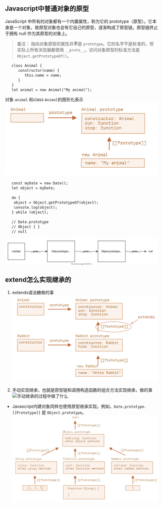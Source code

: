 ## Javascript中普通对象的原型

JavaScript 中所有的对象都有一个内置属性，称为它的 prototype（原型）。它本身是一个对象，故原型对象也会有它自己的原型，逐渐构成了原型链。原型链终止于拥有 null 作为其原型的对象上。

> 备注： 指向对象原型的属性并**不**是 `prototype`。它的名字不是标准的，但实际上所有浏览器都使用 `__proto__`。访问对象原型的标准方法是 `Object.getPrototypeOf()`。

```
   class Animal { 
      constructor(name) {
         this.name = name;
      }
   }
   let animal = new Animal("My animal");
```
   对象 `animal` 和class `Animal`的图形化表示
   ![类对象](../Pictures/类的原型链.jpg "图形化")

```
   const myDate = new Date();
   let object = myDate;

   do {
    object = Object.getPrototypeOf(object);
    console.log(object);
   } while (object);

   // Date.prototype
   // Object { }
   // null
```
![对象实例包含的原型链](../Pictures/mydate-prototype-chain.svg "原型链")

## extend怎么实现继承的
  1. extends语法糖做的事
  ![extends实现继承的过程中做了什么](../Pictures/whatextendsdo.png "what extends do")
  
  2. 手动实现继承，也就是原型链和调用构造函数的组合方法实现继承，做的事
  ![手动继承的过程中做了什么](../Pictures/画手动继承原型链.png "without Syntactic sugar")

  * Javascript内建对象同样也使用原型继承实现。例如，`Date.prototype.[[Prototype]]` 是 `Object.prototype`。
  ![内建原型](../Pictures/内建原型原型链.jpg "内建原型原型链")

## 
